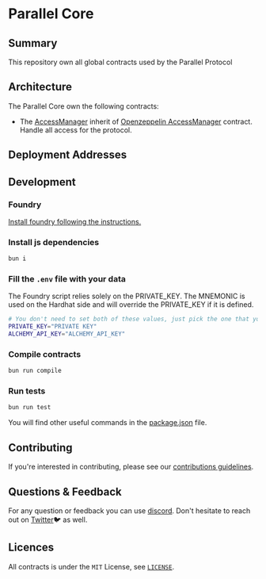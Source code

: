 # Parallel Core

## Summary

This repository own all global contracts used by the Parallel Protocol

## Architecture

The Parallel Core own the following contracts:

- The [AccessManager](./contracts/access/AccessManager.sol) inherit of
  [Openzeppelin AccessManager](https://github.com/OpenZeppelin/openzeppelin-contracts/blob/master/contracts/access/manager/AccessManager.sol)
  contract. Handle all access for the protocol.

## Deployment Addresses

## Development

### Foundry

[Install foundry following the instructions.](https://book.getfoundry.sh/getting-started/installation)

### Install js dependencies

```bash
bun i
```

### Fill the `.env` file with your data

The Foundry script relies solely on the PRIVATE_KEY. The MNEMONIC is used on the Hardhat side and will override the
PRIVATE_KEY if it is defined.

```bash
# You don't need to set both of these values, just pick the one that you prefer and set that one
PRIVATE_KEY="PRIVATE KEY"
ALCHEMY_API_KEY="ALCHEMY_API_KEY"
```

### Compile contracts

```bash
bun run compile
```

### Run tests

```bash
bun run test
```

You will find other useful commands in the [package.json](./package.json) file.

## Contributing

If you're interested in contributing, please see our [contributions guidelines](./CONTRIBUTING.md).

## Questions & Feedback

For any question or feedback you can use [discord](https://discord.com/invite/mimodao). Don't hesitate to reach out on
[Twitter](https://twitter.com/mimo_labs)🐦 as well.

## Licences

All contracts is under the `MIT` License, see [`LICENSE`](./LICENSE).
